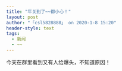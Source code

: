 ```yaml
---
title: "年关到了~~都小心！"
layout: post
author: "「csl5828888」 on 2020-1-8 15:20"
header-style: text
tags:
  - 新闻
  - ~~
---
```


<head></head>
<body>
  今天在群里看到又有人给爆头，不知道原因！
 <br>
</body>


